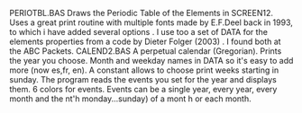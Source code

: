 PERIOTBL.BAS Draws the Periodic Table of the Elements in SCREEN12. Uses a great print routine with multiple fonts made by E.F.Deel back in 1993, to which i have added several options .  I use too a set of DATA for the elements properties from a code by Dieter Folger (2003) . I found both at the ABC Packets. 
CALEND2.BAS  A perpetual calendar (Gregorian). Prints the year you choose. Month and weekday names in DATA so it's easy to add more (now es,fr, en). A constant allows to choose print weeks starting in sunday. The program reads the events you set for the year and displays them. 6 colors for events. Events can be a single year, every year, every month and the nt'h monday...sunday) of a mont h or each month. 
